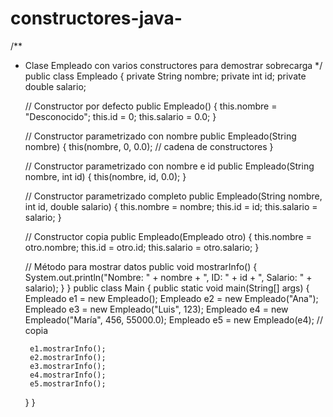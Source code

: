 # constructores-java-
/**
 * Clase Empleado con varios constructores para demostrar sobrecarga
 */
public class Empleado {
    private String nombre;
    private int id;
    private double salario;

    // Constructor por defecto
    public Empleado() {
        this.nombre = "Desconocido";
        this.id = 0;
        this.salario = 0.0;
    }

    // Constructor parametrizado con nombre
    public Empleado(String nombre) {
        this(nombre, 0, 0.0); // cadena de constructores
    }

    // Constructor parametrizado con nombre e id
    public Empleado(String nombre, int id) {
        this(nombre, id, 0.0);
    }

    // Constructor parametrizado completo
    public Empleado(String nombre, int id, double salario) {
        this.nombre = nombre;
        this.id = id;
        this.salario = salario;
    }

    // Constructor copia
    public Empleado(Empleado otro) {
        this.nombre = otro.nombre;
        this.id = otro.id;
        this.salario = otro.salario;
    }

    // Método para mostrar datos
    public void mostrarInfo() {
        System.out.println("Nombre: " + nombre + ", ID: " + id + ", Salario: " + salario);
    }
}
public class Main {
    public static void main(String[] args) {
        Empleado e1 = new Empleado();
        Empleado e2 = new Empleado("Ana");
        Empleado e3 = new Empleado("Luis", 123);
        Empleado e4 = new Empleado("María", 456, 55000.0);
        Empleado e5 = new Empleado(e4); // copia

        e1.mostrarInfo();
        e2.mostrarInfo();
        e3.mostrarInfo();
        e4.mostrarInfo();
        e5.mostrarInfo();
    }
}
